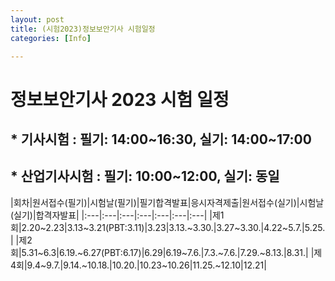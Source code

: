 ```yaml
---
layout: post
title: (시험2023)정보보안기사 시험일정
categories: [Info]

---
```


# 정보보안기사 2023 시험 일정
## * 기사시험 : 필기: 14:00~16:30, 실기: 14:00~17:00
## * 산업기사시험 : 필기: 10:00~12:00, 실기: 동일

|회차|원서접수(필기)|시험날(필기)|필기합격발표|응시자격제출|원서접수(실기)|시험날(실기)|합격자발표|
|:---|:---|:---|:---|:---|:---|:---|
|제1회|2.20~2.23|3.13~3.21(PBT:3.11)|3.23|3.13.~3.30.|3.27~3.30.|4.22~5.7.|5.25.|
|제2회|5.31~6.3|6.19.~6.27(PBT:6.17)|6.29|6.19~7.6.|7.3.~7.6.|7.29.~8.13.|8.31.|
|제4회|9.4~9.7.|9.14.~10.18.|10.20.|10.23~10.26|11.25.~12.10|12.21|